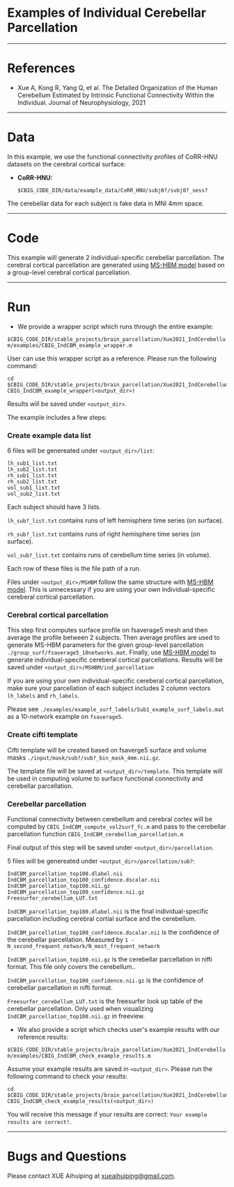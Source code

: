 # Examples of Individual Cerebellar Parcellation

----

References
==========

- Xue A, Kong R, Yang Q, et al. The Detailed Organization of the Human Cerebellum Estimated by Intrinsic Functional Connectivity Within the Individual. Journal of Neurophysiology, 2021

----

Data
====

In this example, we use the functional connectivity profiles of CoRR-HNU datasets on the cerebral cortical surface:
- **CoRR-HNU:**
  
  `$CBIG_CODE_DIR/data/example_data/CoRR_HNU/subj0?/subj0?_sess?`

The cerebellar data for each subject is fake data in MNI 4mm space. 

----

Code
====

This example will generate 2 individual-specific cerebellar parcellation. The cerebral cortical parcellation are generated using [MS-HBM model](https://github.com/ThomasYeoLab/CBIG/tree/master/stable_projects/brain_parcellation/Kong2019_MSHBM) based on a group-level cerebral cortical parcellation.

----

Run
====

- We provide a wrapper script which runs through the entire example:

`$CBIG_CODE_DIR/stable_projects/brain_parcellation/Xue2021_IndCerebellum/examples/CBIG_IndCBM_example_wrapper.m`

User can use this wrapper script as a reference. Please run the following command:
```
cd $CBIG_CODE_DIR/stable_projects/brain_parcellation/Xue2021_IndCerebellum/examples
CBIG_IndCBM_example_wrapper(<output_dir>)
```
Results will be saved under `<output_dir>`.

The example includes a few steps:

### Create example data list

6 files will be genereated under `<output_dir>/list`:

```
lh_sub1_list.txt
lh_sub2_list.txt
rh_sub1_list.txt
rh_sub2_list.txt
vol_sub1_list.txt
vol_sub2_list.txt
```

Each subject should have 3 lists. 

`lh_sub?_list.txt` contains runs of left hemisphere time series (on surface).

`rh_sub?_list.txt` contains runs of right hemisphere time series (on surface).

`vol_sub?_list.txt` contains runs of cerebellum time series (in volume).

Each row of these files is the file path of a run. 

Files under `<output_dir>/MSHBM` follow the same structure with [MS-HBM model](https://github.com/ThomasYeoLab/CBIG/tree/master/stable_projects/brain_parcellation/Kong2019_MSHBM). This is unnecessary if you are using your own individual-specific cereberal cortical parcellation.

### Cerebral cortical parcellation

This step first computes surface profile on fsaverage5 mesh and then average the profile between 2 subjects. Then average profiles are used to generate MS-HBM parameters for the given group-level parcellation `./group_surf/fsaverage5_10networks.mat`. Finally, use [MS-HBM model](https://github.com/ThomasYeoLab/CBIG/tree/master/stable_projects/brain_parcellation/Kong2019_MSHBM) to generate individual-specific cereberal cortical parcellations. Results will be saved under `<output_dir>/MSHBM/ind_parcellation`

If you are using your own individual-specific cereberal cortical parcellation, make sure your parcellation of each subject includes 2 column vectors `lh_labels` and `rh_labels`. 

Please see `./examples/example_surf_labels/Sub1_example_surf_labels.mat` as a 10-network example on `fsaverage5`. 

### Create cifti template

Cifti template will be created based on fsaverge5 surface and volume masks `./input/mask/sub?/sub?_bin_mask_4mm.nii.gz`. 

The template file will be saved at `<output_dir>/template`. This template will be used in computing volume to surface functional connectivity and cerebellar parcellation.

### Cerebellar parcellation

Functional connectivity between cerebellum and cerebral cortex will be computed by `CBIG_IndCBM_compute_vol2surf_fc.m` and pass to the cerebellar parcellation function `CBIG_IndCBM_cerebellum_parcellation.m`

Final output of this step will be saved under `<output_dir>/parcellation`.

5 files will be genereated under `<output_dir>/parcellation/sub?`:

```
IndCBM_parcellation_top100.dlabel.nii
IndCBM_parcellation_top100_confidence.dscalar.nii
IndCBM_parcellation_top100.nii.gz
IndCBM_parcellation_top100_confidence.nii.gz
Freesurfer_cerebellum_LUT.txt
```

`IndCBM_parcellation_top100.dlabel.nii` is the final individual-specific parcellation including cerebral cortial surface and the cerebellum. 

`IndCBM_parcellation_top100_confidence.dscalar.nii` is the confidence of the cerebellar parcellation. Measured by `1 - N_second_frequent_network/N_most_frequent_network`

`IndCBM_parcellation_top100.nii.gz` is the cerebellar parcellation in nifti format. This file only covers the cerebellum..

`IndCBM_parcellation_top100_confidence.nii.gz` is the confidence of cerebellar parcellation in nifti format.

`Freesurfer_cerebellum_LUT.txt` is the freesurfer look up table of the cerebellar parcellation. Only used when visualizing `IndCBM_parcellation_top100.nii.gz` in freeview. 

- We also provide a script which checks user's example results with our reference results:

`$CBIG_CODE_DIR/stable_projects/brain_parcellation/Xue2021_IndCerebellum/examples/CBIG_IndCBM_check_example_results.m`

Assume your example results are saved in `<output_dir>`. Please run the following command to check your results:

```
cd $CBIG_CODE_DIR/stable_projects/brain_parcellation/Xue2021_IndCerebellum/examples
CBIG_IndCBM_check_example_results(<output_dir>)
```

You will receive this message if your results are correct:
`Your example results are correct!`.

----

Bugs and Questions
====
Please contact XUE Aihuiping at xueaihuiping@gmail.com.

